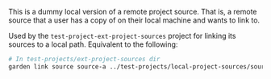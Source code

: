 This is a dummy local version of a remote project source. That is, a remote source that a user has a copy of on their local machine and wants to link to.

Used by the `test-project-ext-project-sources` project for linking its sources to a local path. Equivalent to the following:

```sh
# In test-projects/ext-project-sources dir
garden link source source-a ../test-projects/local-project-sources/source-a
```